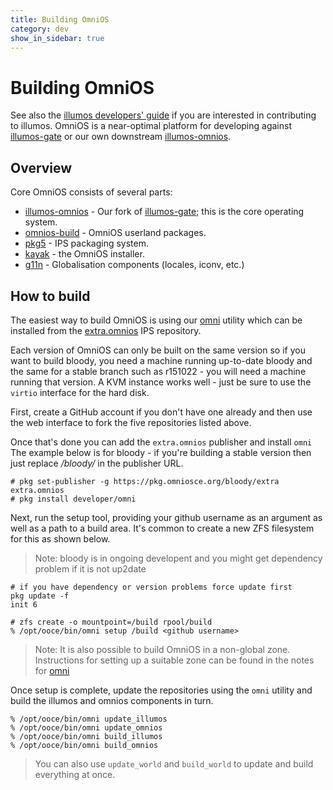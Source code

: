 ```yaml
---
title: Building OmniOS
category: dev
show_in_sidebar: true
---
```


# Building OmniOS

See also the [illumos developers' guide](http://illumos.org/books/dev/)
if you are interested in contributing to illumos. OmniOS is a
near-optimal platform for developing against
[illumos-gate](https://github.com/illumos/illumos-gate) or our own
downstream
[illumos-omnios](https://github.com/omniosorg/illumos-omnios).

## Overview

Core OmniOS consists of several parts:

* [illumos-omnios](https://github.com/omniosorg/illumos-omnios)
    \- Our fork of [illumos-gate](https://github.com/illumos/illumos-gate);
    this is the core operating system.
* [omnios-build](https://github.com/omniosorg/omnios-build)
    \- OmniOS userland packages.
* [pkg5](https://github.com/omniosorg/pkg5)
    \- IPS packaging system.
* [kayak](https://github.com/omniosorg/kayak)
    \- the OmniOS installer.
* [g11n](https://github.com/omniosorg/g11n)
    \- Globalisation components (locales, iconv, etc.)

## How to build

The easiest way to build OmniOS is using our
[omni](https://github.com/omniosorg/omni) utility which can be installed from
the [extra.omnios](https://pkg.omniosce.org/bloody/extra) IPS repository.

Each version of OmniOS can only be built on the same version so if you want
to build bloody, you need a machine running up-to-date bloody and the same
for a stable branch such as r151022 - you will need a machine running that
version. A KVM instance works well - just be sure to use the `virtio` interface
for the hard disk.

First, create a GitHub account if you don't have one already and then use
the web interface to fork the five repositories listed above.

Once that's done you can add the `extra.omnios` publisher and install `omni`
The example below is for bloody - if you're building a stable version then
just replace */bloody/* in the publisher URL.

```
# pkg set-publisher -g https://pkg.omniosce.org/bloody/extra extra.omnios
# pkg install developer/omni
```

Next, run the setup tool, providing your github username as an argument as
well as a path to a build area. It's common to create a new ZFS filesystem
for this as shown below.

> Note: bloody is in ongoing developent and you might get 
> dependency problem if it is not up2date


```
# if you have dependency or version problems force update first
pkg update -f
init 6
```

```
# zfs create -o mountpoint=/build rpool/build
% /opt/ooce/bin/omni setup /build <github username>
```

> Note: It is also possible to build OmniOS in a non-global zone.
> Instructions for setting up a suitable zone can be found in the
> notes for [omni](https://github.com/omniosorg/omni/blob/master/README.md#example-build-zone-setup)

Once setup is complete, update the repositories using the `omni` utility
and build the illumos and omnios components in turn.

```
% /opt/ooce/bin/omni update_illumos
% /opt/ooce/bin/omni update_omnios
% /opt/ooce/bin/omni build_illumos
% /opt/ooce/bin/omni build_omnios
```

> You can also use `update_world` and `build_world` to update and build
> everything at once.

